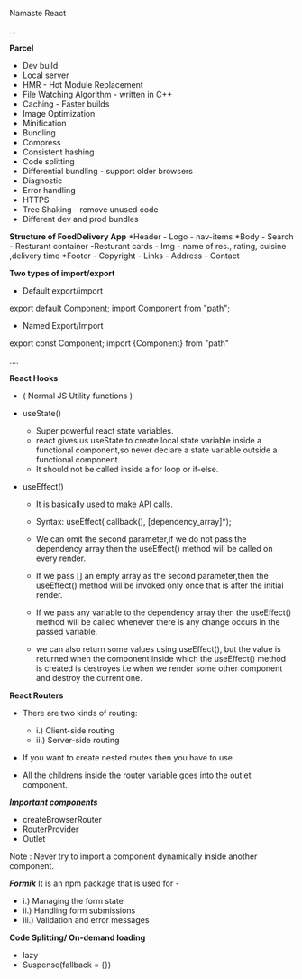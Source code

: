 Namaste React

...

**Parcel**

- Dev build
- Local server
- HMR - Hot Module Replacement
- File Watching Algorithm - written in C++
- Caching - Faster builds
- Image Optimization
- Minification
- Bundling
- Compress
- Consistent hashing
- Code splitting
- Differential bundling - support older browsers
- Diagnostic
- Error handling
- HTTPS
- Tree Shaking - remove unused code
- Different dev and prod bundles



**Structure of FoodDelivery App**
*Header
    - Logo
    - nav-items
*Body
    - Search
    - Resturant container
        -Resturant cards
            - Img
            - name of res., rating, cuisine ,delivery time
*Footer
    - Copyright
    - Links
    - Address
    - Contact


**Two types of import/export**

- Default export/import

export default Component;
import Component from "path";

- Named Export/Import

export const Component;
import {Component} from "path"

....

**React Hooks**

- ( Normal JS Utility functions )

- useState() 
    - Super powerful react state variables.
    - react gives us useState to create local state variable inside a functional component,so never declare a state variable outside a functional  component.
    - It should not be called inside a for loop or if-else.

- useEffect()
    - It is basically used to make API calls.
    - Syntax:
         useEffect( callback(), [dependency_array]*);
    - We can omit the second parameter,if we do not pass the dependency array then the useEffect() method will be called on every render.
    - If we pass [] an empty array as the second parameter,then the useEffect() method will be invoked only once that is after the initial render.
    - If we pass any variable to the dependency array then the useEffect() method will be called whenever there is any change occurs in the passed variable.

    - we can also return some values using useEffect(), but the value is returned when the component inside which the useEffect() method is created is destroyes i.e when we render some other component and destroy the current one.





**React Routers**

-   There are two kinds of routing:
    - i.) Client-side routing
    - ii.) Server-side routing

-   If you want to create nested routes then you have to use <Outlet />
-   All the childrens inside the router variable goes into the outlet component.

***Important components***
- createBrowserRouter
- RouterProvider
- Outlet

Note : Never try to import a component dynamically inside another component.

***Formik***
It is an npm package that is used for - 
- i.) Managing the form state
- ii.) Handling form submissions
- iii.) Validation and error messages


**Code Splitting/ On-demand loading**
- lazy
- Suspense(fallback = {})